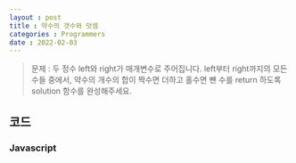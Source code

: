 ```yaml
---
layout : post
title : 약수의 갯수와 덧셈
categories : Programmers
date : 2022-02-03
---
```

> 문제 : 두 정수 left와 right가 매개변수로 주어집니다. left부터 right까지의 모든 수들 중에서, 약수의 개수의 합이 짝수면 더하고 홀수면 뺸 수를 return 하도록 solution 함수를 완성해주세요.

## 코드
### Javascript